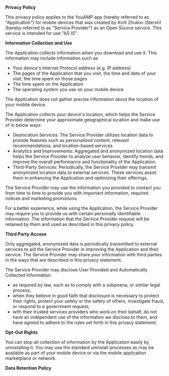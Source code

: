 **Privacy Policy**

This privacy policy applies to the YouAMP app (hereby referred to as "Application") for mobile devices that was created
by Kirill Zhukov (Stersh) (hereby referred to as "Service Provider") as an Open Source service. This service is intended
for use "AS IS".

**Information Collection and Use**

The Application collects information when you download and use it. This information may include information such as

* Your device's Internet Protocol address (e.g. IP address)
* The pages of the Application that you visit, the time and date of your visit, the time spent on those pages
* The time spent on the Application
* The operating system you use on your mobile device

The Application does not gather precise information about the location of your mobile device.

The Application collects your device's location, which helps the Service Provider determine your approximate
geographical location and make use of in below ways:

* Geolocation Services: The Service Provider utilizes location data to provide features such as personalized content,
  relevant recommendations, and location-based services.
* Analytics and Improvements: Aggregated and anonymized location data helps the Service Provider to analyze user
  behavior, identify trends, and improve the overall performance and functionality of the Application.
* Third-Party Services: Periodically, the Service Provider may transmit anonymized location data to external services.
  These services assist them in enhancing the Application and optimizing their offerings.

The Service Provider may use the information you provided to contact you from time to time to provide you with important
information, required notices and marketing promotions.

For a better experience, while using the Application, the Service Provider may require you to provide us with certain
personally identifiable information. The information that the Service Provider request will be retained by them and used
as described in this privacy policy.

**Third Party Access**

Only aggregated, anonymized data is periodically transmitted to external services to aid the Service Provider in
improving the Application and their service. The Service Provider may share your information with third parties in the
ways that are described in this privacy statement.

The Service Provider may disclose User Provided and Automatically Collected Information:

* as required by law, such as to comply with a subpoena, or similar legal process;
* when they believe in good faith that disclosure is necessary to protect their rights, protect your safety or the
  safety of others, investigate fraud, or respond to a government request;
* with their trusted services providers who work on their behalf, do not have an independent use of the information we
  disclose to them, and have agreed to adhere to the rules set forth in this privacy statement.

**Opt-Out Rights**

You can stop all collection of information by the Application easily by uninstalling it. You may use the standard
uninstall processes as may be available as part of your mobile device or via the mobile application marketplace or
network.

**Data Retention Policy**